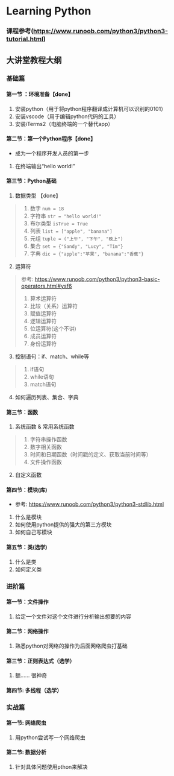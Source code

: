 # Learning Python

### 课程参考(https://www.runoob.com/python3/python3-tutorial.html)

## 大讲堂教程大纲

### 基础篇

#### 第一节 ：环境准备【done】
1. 安装python（用于将python程序翻译成计算机可以识别的0101）
2. 安装vscode（用于编辑python代码的工具）
3. 安装iTerms2（电脑终端的一个替代app）

#### 第二节：第一个Python程序【done】
* 成为一个程序开发人员的第一步
1. 在终端输出“hello world!”

#### 第三节：Python基础
1. 数据类型 【done】
> 1. 数字 `num = 18`
> 2. 字符串 `str = "hello world!"`
> 3. 布尔类型 `isTrue = True`
> 4. 列表 `list = ["apple", "banana"]`
> 5. 元组 `tuple = ("上午", "下午", "晚上")`
> 6. 集合 `set = {"Sandy", "Lucy", "Tim"}`
> 7. 字典 `dic = {"apple":"苹果", "banana":"香蕉"}`
2. 运算符
> 参考: https://www.runoob.com/python3/python3-basic-operators.html#ysf6
> 1. 算术运算符
> 2. 比较（关系）运算符
> 3. 赋值运算符
> 4. 逻辑运算符
> 5. 位运算符(这个不讲)
> 6. 成员运算符
> 7. 身份运算符 


3. 控制语句：if、match、while等
> 1. if语句
> 2. while语句
> 3. match语句

4. 如何遍历列表、集合、字典


#### 第三节：函数
1. 系统函数 & 常用系统函数 
> 1. 字符串操作函数
> 2. 数字相关函数
> 3. 时间和日期函数（时间戳的定义、获取当前时间等）
> 4. 文件操作函数

2. 自定义函数

#### 第四节：模块(库)
* 参考: https://www.runoob.com/python3/python3-stdlib.html
1. 什么是模块
2. 如何使用python提供的强大的第三方模块
3. 如何自己写模块

#### 第五节：类(选学)
1. 什么是类
2. 如何定义类


### 进阶篇

#### 第一节：文件操作
1. 给定一个文件对这个文件进行分析输出想要的内容

#### 第二节：网络操作
1. 熟悉python对网络的操作为后面网络爬虫打基础

#### 第三节：正则表达式（选学）
1. 额…… 很神奇

#### 第四节: 多线程（选学）


### 实战篇
#### 第一节: 网络爬虫
1. 用python尝试写一个网络爬虫

#### 第二节: 数据分析
1. 针对具体问题使用pthon来解决